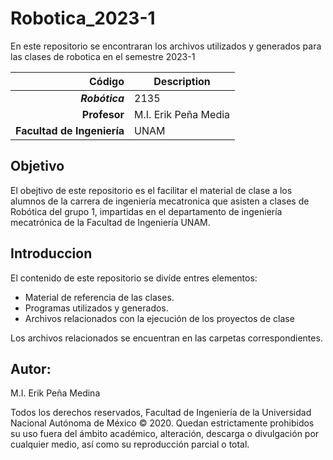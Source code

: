 # Robotica_2023-1

En este repositorio se encontraran los archivos utilizados y generados para las clases de robotica en el semestre 2023-1

| Código | Description |
| ------:| ----------- |
| ***Robótica*** | 2135 | 
| **Profesor** | M.I. Erik Peña Media |
| **Facultad de Ingeniería** | UNAM |



## Objetivo

El obejtivo de este repositorio es el facilitar el material de clase a los alumnos de la carrera de ingeniería mecatronica que asisten a clases de Robótica del grupo 1, impartidas en el departamento de ingeniería mecatrónica de la Facultad de Ingeniería UNAM.

## Introduccion

El contenido de este repositorio se divíde entres elementos:

- Material de referencia de las clases.
- Programas utilizados y generados.
- Archivos relacionados con la ejecución de los proyectos de clase

Los archivos relacionados se encuentran en las carpetas correspondientes.

## Autor:

M.I. Erik Peña Medina

Todos los derechos reservados, Facultad de Ingeniería de la Universidad Nacional Autónoma de México © 2020. Quedan estrictamente prohibidos su uso fuera del ámbito académico, alteración, descarga o divulgación por cualquier medio, así como su reproducción parcial o total.
